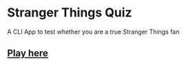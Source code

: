 # Stranger Things Quiz 
A CLI App to test whether you are a true Stranger Things fan
## [Play here](https://replit.com/@rekha25k/Stranger-Things?embed=1&output=1#index.js)

